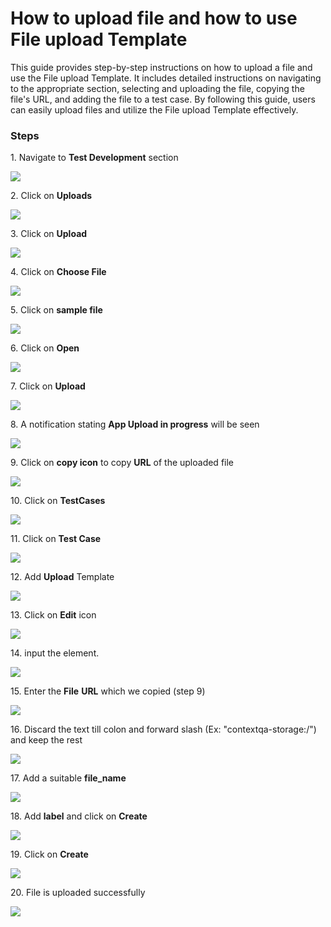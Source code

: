 # How to upload file and how to use File upload Template

This guide provides step-by-step instructions on how to upload a file and use the File upload Template. It includes detailed instructions on navigating to the appropriate section, selecting and uploading the file, copying the file's URL, and adding the file to a test case. By following this guide, users can easily upload files and utilize the File upload Template effectively.

### **Steps**

1\. Navigate to **Test Development** section

![](https://ajeuwbhvhr.cloudimg.io/colony-recorder.s3.amazonaws.com/files/2024-03-06/35aa4a8d-dc63-4312-ab3c-9f53a3f58069/ascreenshot.jpeg?tl_px=0,0&br_px=1075,600&force_format=png&wat_scale=95&wat=1&wat_opacity=0.7&wat_gravity=northwest&wat_url=https://colony-recorder.s3.us-west-1.amazonaws.com/images/watermarks/FB923C_standard.png&wat_pad=-4,231)


2\. Click on **Uploads**

![](https://ajeuwbhvhr.cloudimg.io/colony-recorder.s3.amazonaws.com/files/2024-03-06/f2eafe46-b954-4958-8e78-2de2a759cb83/ascreenshot.jpeg?tl_px=0,56&br_px=1075,657&force_format=png&wat_scale=95&wat=1&wat_opacity=0.7&wat_gravity=northwest&wat_url=https://colony-recorder.s3.us-west-1.amazonaws.com/images/watermarks/FB923C_standard.png&wat_pad=161,265)


3\. Click on **Upload**

![](https://ajeuwbhvhr.cloudimg.io/colony-recorder.s3.amazonaws.com/files/2024-03-06/f556f2a0-cfbe-4568-9ad2-78dfe1977132/ascreenshot.jpeg?tl_px=544,0&br_px=1920,769&force_format=png&width=1120.0&wat=1&wat_opacity=0.7&wat_gravity=northwest&wat_url=https://colony-recorder.s3.us-west-1.amazonaws.com/images/watermarks/FB923C_standard.png&wat_pad=961,-6)


4\. Click on **Choose File**

![](https://ajeuwbhvhr.cloudimg.io/colony-recorder.s3.amazonaws.com/files/2024-03-06/cd914a49-8baa-4cba-8727-df43d79d8036/ascreenshot.jpeg?tl_px=844,0&br_px=1920,600&force_format=png&wat_scale=95&wat=1&wat_opacity=0.7&wat_gravity=northwest&wat_url=https://colony-recorder.s3.us-west-1.amazonaws.com/images/watermarks/FB923C_standard.png&wat_pad=671,156)


5\. Click on **sample file**

![](https://ajeuwbhvhr.cloudimg.io/colony-recorder.s3.amazonaws.com/files/2024-03-06/5c177414-fc65-4e76-a216-73732e107830/ascreenshot.jpeg?tl_px=4,0&br_px=1724,961&force_format=png&width=1120.0&wat=1&wat_opacity=0.7&wat_gravity=northwest&wat_url=https://colony-recorder.s3.us-west-1.amazonaws.com/images/watermarks/FB923C_standard.png&wat_pad=524,128)


6\. Click on **Open**

![](https://ajeuwbhvhr.cloudimg.io/colony-recorder.s3.amazonaws.com/files/2024-03-06/93abca8e-692a-48a2-9731-392a7d37ffef/ascreenshot.jpeg?tl_px=0,75&br_px=1719,1036&force_format=png&width=1120.0&wat=1&wat_opacity=0.7&wat_gravity=northwest&wat_url=https://colony-recorder.s3.us-west-1.amazonaws.com/images/watermarks/FB923C_standard.png&wat_pad=459,276)


7\. Click on **Upload**

![](https://ajeuwbhvhr.cloudimg.io/colony-recorder.s3.amazonaws.com/files/2024-03-06/9755a2be-6582-4765-b6ae-08383d0c1096/ascreenshot.jpeg?tl_px=544,181&br_px=1920,950&force_format=png&width=1120.0&wat=1&wat_opacity=0.7&wat_gravity=northwest&wat_url=https://colony-recorder.s3.us-west-1.amazonaws.com/images/watermarks/FB923C_standard.png&wat_pad=960,276)


8\. A notification stating **App Upload in progress** will be seen

![](https://ajeuwbhvhr.cloudimg.io/colony-recorder.s3.amazonaws.com/files/2024-03-07/bc90e705-643d-43b7-a14d-b0cae1df740a/user_cropped_screenshot.jpeg?tl_px=200,0&br_px=1920,961&force_format=png&width=1120.0&wat=1&wat_opacity=0.7&wat_gravity=northwest&wat_url=https://colony-recorder.s3.us-west-1.amazonaws.com/images/watermarks/FB923C_standard.png&wat_pad=896,243)


9\. Click on **copy icon** to copy **URL** of the uploaded file

![](https://ajeuwbhvhr.cloudimg.io/colony-recorder.s3.amazonaws.com/files/2024-03-06/4a40e092-ef69-4242-9539-4f7e37230a61/ascreenshot.jpeg?tl_px=191,155&br_px=1567,924&force_format=png&width=1120.0&wat=1&wat_opacity=0.7&wat_gravity=northwest&wat_url=https://colony-recorder.s3.us-west-1.amazonaws.com/images/watermarks/FB923C_standard.png&wat_pad=524,277)


10\. Click on **TestCases**

![](https://ajeuwbhvhr.cloudimg.io/colony-recorder.s3.amazonaws.com/files/2024-03-06/8ff86a92-5ab9-42bb-8be5-a1c8f79e6229/ascreenshot.jpeg?tl_px=0,0&br_px=1146,640&force_format=png&width=1120.0&wat=1&wat_opacity=0.7&wat_gravity=northwest&wat_url=https://colony-recorder.s3.us-west-1.amazonaws.com/images/watermarks/FB923C_standard.png&wat_pad=201,239)


11\. Click on **Test Case**

![](https://ajeuwbhvhr.cloudimg.io/colony-recorder.s3.amazonaws.com/files/2024-03-06/4c7b937e-dbc2-46e1-b42a-5eb6bf57b598/ascreenshot.jpeg?tl_px=0,46&br_px=1376,815&force_format=png&width=1120.0&wat=1&wat_opacity=0.7&wat_gravity=northwest&wat_url=https://colony-recorder.s3.us-west-1.amazonaws.com/images/watermarks/FB923C_standard.png&wat_pad=518,277)


12\. Add **Upload** Template

![](https://ajeuwbhvhr.cloudimg.io/colony-recorder.s3.amazonaws.com/files/2024-03-06/d137f7dc-2e2e-4043-9481-7f99a7f76d3c/ascreenshot.jpeg?tl_px=0,462&br_px=859,943&force_format=png&width=860&wat_scale=76&wat=1&wat_opacity=0.7&wat_gravity=northwest&wat_url=https://colony-recorder.s3.us-west-1.amazonaws.com/images/watermarks/FB923C_standard.png&wat_pad=368,212)


13\. Click on **Edit** icon

![](https://ajeuwbhvhr.cloudimg.io/colony-recorder.s3.amazonaws.com/files/2024-03-06/a9c0c81f-853a-417e-9790-1caa066a1e76/ascreenshot.jpeg?tl_px=937,265&br_px=1920,814&force_format=png&width=983&wat_scale=87&wat=1&wat_opacity=0.7&wat_gravity=northwest&wat_url=https://colony-recorder.s3.us-west-1.amazonaws.com/images/watermarks/FB923C_standard.png&wat_pad=857,243)


14\. input the element.

![](https://ajeuwbhvhr.cloudimg.io/colony-recorder.s3.amazonaws.com/files/2024-03-06/cdc30023-d0c0-41e6-abe2-257021ab8cdf/ascreenshot.jpeg?tl_px=773,63&br_px=1920,704&force_format=png&width=1120.0&wat=1&wat_opacity=0.7&wat_gravity=northwest&wat_url=https://colony-recorder.s3.us-west-1.amazonaws.com/images/watermarks/FB923C_standard.png&wat_pad=724,277)


15\. Enter the **File** **URL** which we copied (step 9)

![](https://ajeuwbhvhr.cloudimg.io/colony-recorder.s3.amazonaws.com/files/2024-03-06/4b004aab-6499-4621-a4a6-1719a9d40cbc/ascreenshot.jpeg?tl_px=200,0&br_px=1920,961&force_format=png&width=1120.0)


16\. Discard the text till colon and forward slash (Ex: "contextqa-storage:/") and keep the rest

![](https://ajeuwbhvhr.cloudimg.io/colony-recorder.s3.amazonaws.com/files/2024-03-06/7f6700d8-2411-46a1-bf83-7916a5a02428/ascreenshot.jpeg?tl_px=200,0&br_px=1920,961&force_format=png&width=1120.0&wat=1&wat_opacity=0.7&wat_gravity=northwest&wat_url=https://colony-recorder.s3.us-west-1.amazonaws.com/images/watermarks/FB923C_standard.png&wat_pad=854,211)


17\. Add a suitable **file_name**

![](https://ajeuwbhvhr.cloudimg.io/colony-recorder.s3.amazonaws.com/files/2024-03-06/b24ddd73-ea8e-4df4-9117-6d2feac52f27/ascreenshot.jpeg?tl_px=1060,218&br_px=1920,699&force_format=png&width=860&wat_scale=76&wat=1&wat_opacity=0.7&wat_gravity=northwest&wat_url=https://colony-recorder.s3.us-west-1.amazonaws.com/images/watermarks/FB923C_standard.png&wat_pad=455,212)


18\. Add **label** and click on **Create**

![](https://ajeuwbhvhr.cloudimg.io/colony-recorder.s3.amazonaws.com/files/2024-03-06/38f9ed2e-3490-4a35-9cf7-561a92641164/ascreenshot.jpeg?tl_px=200,118&br_px=1920,1080&force_format=png&width=1120.0&wat=1&wat_opacity=0.7&wat_gravity=northwest&wat_url=https://colony-recorder.s3.us-west-1.amazonaws.com/images/watermarks/FB923C_standard.png&wat_pad=837,391)


19\. Click on **Create**

![](https://ajeuwbhvhr.cloudimg.io/colony-recorder.s3.amazonaws.com/files/2024-03-06/f816d72f-b00f-4ca1-a038-ea56adf0dfde/ascreenshot.jpeg?tl_px=200,118&br_px=1920,1080&force_format=png&width=1120.0&wat=1&wat_opacity=0.7&wat_gravity=northwest&wat_url=https://colony-recorder.s3.us-west-1.amazonaws.com/images/watermarks/FB923C_standard.png&wat_pad=975,287)


20\. File is uploaded successfully

![](https://ajeuwbhvhr.cloudimg.io/colony-recorder.s3.amazonaws.com/files/2024-03-06/c44a419d-b8b5-40f6-bf78-7283bfa4de63/ascreenshot.jpeg?tl_px=0,0&br_px=1719,961&force_format=png&width=1120.0&wat=1&wat_opacity=0.7&wat_gravity=northwest&wat_url=https://colony-recorder.s3.us-west-1.amazonaws.com/images/watermarks/FB923C_standard.png&wat_pad=484,271)



